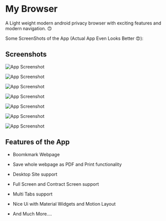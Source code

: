 # My Browser

A Light weight modern android privacy browser with exciting features and modern navigation. 🙃

Some ScreenShots of the App (Actual App Even Looks Better 😍):




## Screenshots

![App Screenshot](https://github.com/vishal8113/My-Browser/blob/master/Screenshots/Screenshot_20221126-171204_My%20Browser.jpg?raw=true)

![App Screenshot](https://github.com/vishal8113/My-Browser/blob/master/Screenshots/Screenshot_20221126-171222_My%20Browser.jpg?raw=true)

![App Screenshot](https://github.com/vishal8113/My-Browser/blob/master/Screenshots/Screenshot_20221126-171235_My%20Browser.jpg?raw=true)

![App Screenshot](https://github.com/vishal8113/My-Browser/blob/master/Screenshots/Screenshot_20221126-171241_My%20Browser.jpg?raw=true)

![App Screenshot](https://github.com/vishal8113/My-Browser/blob/master/Screenshots/Screenshot_20221126-171255_My%20Browser.jpg?raw=true)

![App Screenshot](https://github.com/vishal8113/My-Browser/blob/master/Screenshots/Screenshot_20221126-171404_My%20Browser.jpg?raw=true)

![App Screenshot](https://github.com/vishal8113/My-Browser/blob/master/Screenshots/Screenshot_20221126-171420_Print%20Spooler.jpg?raw=true)


## Features of the App


- Boomkmark Webpage

- Save whole webpage as PDF and Print functionality

- Desktop Site support

- Full Screen and Contract Screen support

- Multi Tabs support

- Nice Ui with Material Widgets and Motion Layout

- And Much More....

